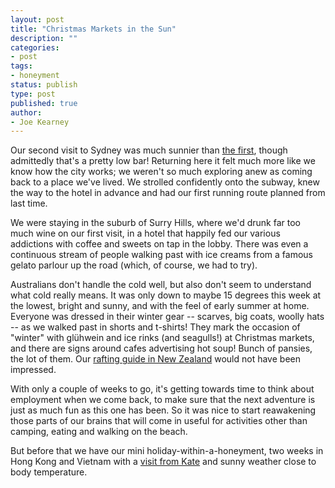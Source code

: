 ```yaml
---
layout: post
title: "Christmas Markets in the Sun"
description: ""
categories:
- post
tags:
- honeyment
status: publish
type: post
published: true
author:
- Joe Kearney
---
```


Our second visit to Sydney was much sunnier than [the first](/posts/tropical-storm-sydney), though admittedly that's a pretty low bar! Returning here it felt much more like we know how the city works; we weren't so much exploring anew as coming back to a place we've lived. We strolled confidently onto the subway, knew the way to the hotel in advance and had our first running route planned from last time.

We were staying in the suburb of Surry Hills, where we'd drunk far too much wine on our first visit, in a hotel that happily fed our various addictions with coffee and sweets on tap in the lobby. There was even a continuous stream of people walking past with ice creams from a famous gelato parlour up the road (which, of course, we had to try).

Australians don't handle the cold well, but also don't seem to understand what cold really means. It was only down to maybe 15 degrees this week at the lowest, bright and sunny, and with the feel of early summer at home. Everyone was dressed in their winter gear -- scarves, big coats, woolly hats -- as we walked past in shorts and t-shirts! They mark the occasion of "winter" with glühwein and ice rinks (and seagulls!) at Christmas markets, and there are signs around cafes advertising hot soup! Bunch of pansies, the lot of them. Our [rafting guide in New Zealand](/posts/avoiding-bungy-ropes) would not have been impressed.

With only a couple of weeks to go, it's getting towards time to think about employment when we come back, to make sure that the next adventure is just as much fun as this one has been. So it was nice to start reawakening those parts of our brains that will come in useful for activities other than camping, eating and walking on the beach.

But before that we have our mini holiday-within-a-honeyment, two weeks in Hong Kong and Vietnam with a [visit from Kate](/posts/dear-kate) and sunny weather close to body temperature. 
